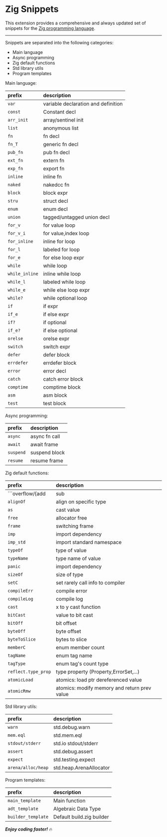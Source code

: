 # Zig Snippets

This extension provides a comprehensive and always updated set of snippets for the [Zig programming language](https://ziglang.org).

-----------------------------------------------------------------------------------------------------------
Snippets are separated into the following categories:

* Main language
* Async programming
* Zig default functions
* Std library utils
* Program templates


Main language:

| prefix             | description                         |
|:-------------------|:------------------------------------|
| ```var```          | variable declaration and definition |
| ```const```        | Constant decl                       |
| ```arr_init```     | array/sentinel init                 |
| ```list```         | anonymous list                      |
| ```fn```           | fn decl                             |
| ```fn_T```         | generic fn decl                     |
| ```pub_fn```       | pub fn decl                         |
| ```ext_fn```       | extern fn                           |
| ```exp_fn```       | export fn                           |
| ```inline```       | inline fn                           |
| ```naked```        | nakedcc fn                          |
| ```block```        | block expr                          |
| ```stru```         | struct decl                         |
| ```enum```         | enum decl                           |
| ```union```        | tagged/untagged union decl          |
| ```for_v```        | for value loop                      |
| ```for_v_i```      | for value,index loop                |
| ```for_inline```   | inline for loop                     |
| ```for_l```        | labeled for loop                    |
| ```for_e```        | for else loop expr                  |
| ```while```        | while loop                          |
| ```while_inline``` | inline while loop                   |
| ```while_l```      | labeled while loop                  |
| ```while_e```      | while else loop expr                |
| ```while?```       | while optional loop                 |
| ```if```           | if expr                             |
| ```if_e```         | if else expr                        |
| ```if?```          | if optional                         |
| ```if_e?```        | if else optional                    |
| ```orelse```       | orelse expr                         |
| ```switch```       | switch expr                         |
| ```defer```        | defer block                         |
| ```errdefer```     | errdefer block                      |
| ```error```        | error decl                          |
| ```catch```        | catch error block                   |
| ```comptime```     | comptime block                      |
| ```asm```          | asm block                           |
| ```test```         | test block                          |

Async programming:

| prefix        | description   |
|:--------------|:--------------|
| ```async```   | async fn call |
| ```await```   | await frame   |
| ```suspend``` | suspend block |
| ```resume```  | resume frame  |

Zig default functions:

| prefix                               | description                                   |
|:-------------------------------------|:----------------------------------------------|
| ```overflow/{add|sub|mul|shl}With``` | Algebraic/Shift operation with overflow check |
| ```alignOf```                        | align on specific type                        |
| ```as```                             | cast value                                    |
| ```free```                           | allocator free                                |
| ```frame```                          | switching frame                               |
| ```imp```                            | import dependency                             |
| ```imp_std```                        | import standard namespace                     |
| ```typeOf```                         | type of value                                 |
| ```typeName```                       | type name of value                            |
| ```panic```                          | import dependency                             |
| ```sizeOf```                         | size of type                                  |
| ```setC```                           | set rarely call info to compiler              |
| ```compileErr```                     | compile error                                 |
| ```compileLog```                     | compile log                                   |
| ```cast```                           | x to y cast function                          |
| ```bitCast```                        | value to bit cast                             |
| ```bitOff```                         | bit offset                                    |
| ```byteOff```                        | byte offset                                   |
| ```byteToSlice```                    | bytes to slice                                |
| ```memberC```                        | enum member count                             |
| ```tagName```                        | enum tag name                                 |
| ```tagType```                        | enum tag's count type                         |
| ```reflect.type_prop```              | type property (Property,ErrorSet,...)         |
| ```atomicLoad```                     | atomics: load ptr dereferenced value          |
| ```atomicRmw```                      | atomics: modify memory and return prev value  |

Std library utils:

| prefix                 | description             |
|:-----------------------|:------------------------|
| ```warn```             | std.debug.warn          |
| ```mem.eql```          | std.mem.eql             |
| ```stdout/stderr```    | std.io stdout/stderr    |
| ```assert```           | std.debug.assert        |
| ```expect```           | std.testing.expect      |
| ```arena/alloc/heap``` | std.heap.ArenaAllocator |

Program templates:

| prefix                 | description               |
|:-----------------------|:--------------------------|
| ```main_template```             | Main function             |
| ```adt_template```     | Algebraic Data Type       |
| ```builder_template``` | Default build.zig builder |


***Enjoy coding faster!*** :fire:
